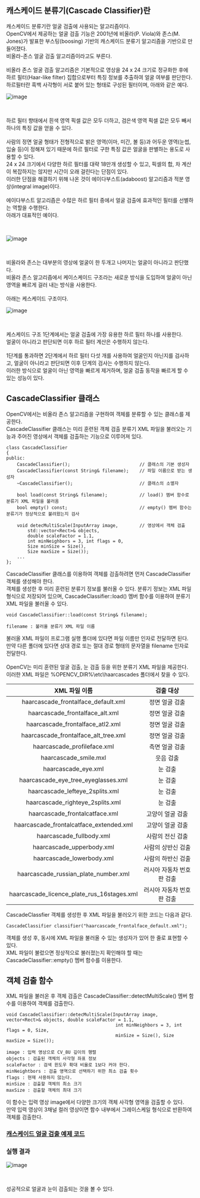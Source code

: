 ## 캐스케이드 분류기(Cascade Classifier)란

캐스케이드 분류기란 얼굴 검출에 사용되는 알고리즘이다.
<br>
OpenCV에서 제공하는 얼굴 검출 기능은 2001년에 비올라(P. Viola)와 존스(M. Jones)가 발표한 부스팅(boosing) 기반의 캐스케이드 분류기 알고리즘을 기반으로 만들어졌다.
<br>
비올라-존스 얼굴 검출 알고리즘이라고도 부른다.
<br>
<br>
비올라 존스 얼굴 검출 알고리즘은 기본적으로 영상을 24 x 24 크기로 정규화한 후에 하르 필터(Haar-like filter) 집합으로부터 특징 정보를 추출하여 얼굴 여부를 판단한다.
<br>
하르필터란 흑백 사각형이 서로 붙어 있는 형태로 구성된 필터이며, 아래와 같은 예다.
<br>

![image](https://user-images.githubusercontent.com/87363461/203923978-df612431-41e1-4a45-b99e-9596532694f4.png)


<br>

하르 필터 향태에서 흰색 영역 픽셀 값은 모두 더하고, 검은색 영역 픽셀 값은 모두 빼서 하나의 특징 값을 얻을 수 있다.
<br>
<br>
사람의 정면 얼굴 형태가 전형적으로 밝은 영역(이마, 미간, 볼 등)과 어두운 영역(눈썹, 입술 등)이 정해져 있기 때문에 하르 필터로 구한 특징 값은 얼굴을 판별하는 용도로 사용할 수 있다.
<br>
24 x 24 크기에서 다양한 하르 필터를 대략 18만개 생성할 수 있고, 픽셀의 합, 차 계산이 복잡하지는 않지만 시간이 오래 걸린다는 단점이 있다.
<br>
이러한 단점을 해결하기 위해 나온 것이 에이다부스트(adaboost) 알고리즘과 적분 영상(integral image)이다.
<br>
<br>
에이다부스트 알고리즘은 수많은 하르 필터 중에서 얼굴 검출에 효과적인 필터를 선별하는 역할을 수행한다.
<br>
아래가 대표적인 예이다.

<br>

![image](https://user-images.githubusercontent.com/87363461/203924064-bd7b6a58-a672-4a5f-850c-b0740bf361d2.png)

<br>

비올라와 존스는 대부분의 영상에 얼굴이 한 두개고 나머지는 얼굴이 아니라고 판단했다.
<br>
비올라 존스 알고리즘에서 케이스케이드 구조라는 새로운 방식을 도입하여 얼굴이 아닌 영역을 빠르게 걸러 내는 방식을 사용한다.
<br>
<br>
아래는 케스케이드 구조이다.
<br>

![image](https://user-images.githubusercontent.com/87363461/203924137-3edc0d7a-452e-4d5c-a326-21731bd4cbb5.png)

<br>

케스케이드 구조 1단계에서는 얼굴 검출에 가장 유용한 하르 필터 하나를 사용한다.
<br>
얼굴이 아니라고 판단되면 이후 하르 필터 계산은 수행하지 않는다.
<br>
<br>
1단계를 통과하면 2단계에서 하르 필터 다섯 개를 사용하여 얼굴인지 아닌지를 검사하고, 얼굴이 아니라고 판단되면 이후 단계의 검사는 수행하지 않는다.
<br>
이러한 방식으로 얼굴이 아닌 영역을 빠르게 제거하며, 얼굴 검출 동작을 빠르게 할 수 있는 성능이 있다.

## CascadeClassifier 클래스

OpenCV에서는 비올라 존스 알고리즘을 구현하여 객체를 분류할 수 있는 클래스를 제공한다.
<br>
CascadeClassifier 클래스는 미리 훈련된 객체 검출 분류기 XML 파일을 불러오는 기능과 주어진 영상에서 객체를 검출하는 기능으로 이루어져 있다.

```
class CascadeClassifier
{
public:
	CascadeClassifier();                          // 클래스의 기본 생성자
	CascadeClassifier(const String& filename);    // 파일 이름으로 받는 생성자
	~CascadeClassifier();                         // 클래스의 소멸자

	bool load(const String& filename);            // load() 멤버 함수로 분류기 XML 파일을 불러옴
	bool empty() const;                           // empty() 멤버 함수는 분류기가 정상적으로 불려왔는지 검사

	void detecMultiScale(InputArray image,        // 영상에서 객체 검출
		std::vector<Rect>& objects,
		double scaleFactor = 1.1,
		int minNeighbors = 3, int flags = 0,
		Size minSize = Size(),
		Size maxSize = Size());
	...
};
```
CascadeClassifier 클래스를 이용하여 객체를 검출하려면 먼저 CascadeClassifier 객체를 생성해야 한다.
<br>
객체를 생성한 후 미리 훈련된 분류기 정보를 불러올 수 있다. 분류기 정보는 XML 파일 형식으로 저장되어 있으며, CascadeClassifier::load() 멤버 함수를 이용하여 분류기 XML 파일을 불러올 수 있다.


```
void CascadeClassifier::load(const String& filename);

filename : 불러올 분류기 XML 파일 이름
```

 

불러올 XML 파일이 프로그램 실행 폴더에 있다면 파일 이름만 인자로 전달하면 된다.
<br>
만약 다른 폴더에 있다면 상대 경로 또는 절대 경로 형태의 문자열을 filename 인자로 전달한다.
<br>
<br>
OpenCV는 미리 훈련된 얼굴 검출, 눈 검출 등을 위한 분류기 XML 파일을 제공한다.
<br>
이러한 XML 파일은 %OPENCV_DIR%\etc\haarcascades 폴더에서 찾을 수 있다.

|XML 파일 이름|검출 대상|
|:---:|:---:|
|haarcascade_frontalface_default.xml|정면 얼굴 검출|
|haarcascade_frontalface_alt.xml|정면 얼굴 검출|
|haarcascade_frontalface_atl2.xml|정면 얼굴 검출|
|haarcascade_frontalface_alt_tree.xml|정면 얼굴 검출|
|haarcascade_profileface.xml|측면 얼굴 검출|
|haarcascade_smile.mxl|웃음 검출|
|haarcascade_eye.xml|눈 검출|
|haarcascade_eye_tree_eyeglasses.xml|눈 검출|
|haarcascade_lefteye_2splits.xml|눈 검출|
|haarcascade_righteye_2splits.xml|눈 검출|
|haarcascade_frontalcatface.xml|고양이 얼굴 검출|
|haarcascade_frontalcatface_extended.xml|고양이 얼굴 검출|
|haarcascade_fullbody.xml|사람의 전신 검출|
|haarcascade_upperbody.xml|사람의 상반신 검출|
|haarcascade_lowerbody.xml|사람의 하반신 검출|
|haarcascade_russian_plate_number.xml|러시아 자동차 번호판 검출|
|haarcascade_licence_plate_rus_16stages.xml|러시아 자동차 번호판 검출|

CascadeClassfier 객체를 생성한 후 XML 파일을 불러오기 위한 코드는 다음과 같다.

```
CascadeClassifier classifier("haarcascade_frontalface_default.xml");
```

객체를 생성 후, 동시에 XML 파일을 불러올 수 있는 생성자가 있어 한 줄로 표현할 수 있다.
<br>
XML 파일이 불렀으면 정상적으로 불러졌는지 확인해야 할 때는 CascadeClassifier::empty() 멤버 함수를 이용한다.

## 객체 검출 함수

XML 파일을 불러온 후 객체 검출은 CascadeClassifier::detectMultiScale() 멤버 함수를 이용하여 객체를 검출한다.

```
void CascadeClassifier::detecMultiScale(InputArray image, vector<Rect>& objects, double scaleFactor = 1.1, 
                                         int minNeighbors = 3, int flags = 0, Size,
                                         minSize = Size(), Size maxSize = Size());

image : 입력 영상으로 CV_8U 깊이의 행렬
objects : 검출된 객체의 사각형 좌표 정보
scaleFactor : 검색 윈도우 확대 비율로 1보다 커야 한다.
minNeightbors : 검출 영역으로 선택하기 위한 최소 검출 횟수
flags : 현재 사용하지 않는다.
minSize : 검출할 객체의 최소 크기
maxSize : 검출할 객체의 최대 크기
```

이 함수는 입력 영상 image에서 다양한 크기의 객체 사각형 영역을 검출할 수 있다.
<br>
만약 입력 영상이 3채널 컬러 영상이면 함수 내부에서 그레이스케일 형식으로 반환하여 객체를 검출한다.

### [캐스케이드 얼굴 검출 예제 코드](https://github.com/JeHeeYu/OpenCV/blob/main/Cascade%20Classifier/FaceDetection.cpp)

### 실행 결과
![image](https://user-images.githubusercontent.com/87363461/203925051-86419dba-f687-49fd-8163-5f395b729020.png)

<br>

성공적으로 얼굴과 눈이 검출되는 것을 볼 수 있다.
